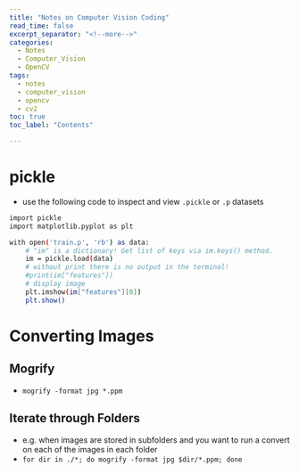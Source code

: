 ```yaml
---
title: "Notes on Computer Vision Coding"
read_time: false
excerpt_separator: "<!--more-->"
categories:
  - Notes
  - Computer_Vision
  - OpenCV
tags:
  - notes
  - computer_vision
  - opencv
  - cv2
toc: true
toc_label: "Contents"

---
```


# pickle

- use the following code to inspect and view `.pickle` or `.p` datasets

```bash
import pickle
import matplotlib.pyplot as plt 

with open('train.p', 'rb') as data:
    # "im" is a dictionary! Get list of keys via im.keys() method.
    im = pickle.load(data)
    # without print there is no output in the terminal!
    #print(im["features"])
    # display image
    plt.imshow(im["features"][0])
    plt.show()
```

# Converting Images

## Mogrify

- `mogrify -format jpg *.ppm`

## Iterate through Folders

- e.g. when images are stored in subfolders and you want to run a convert on each of the images in each folder
- `for dir in ./*; do mogrify -format jpg $dir/*.ppm; done`
